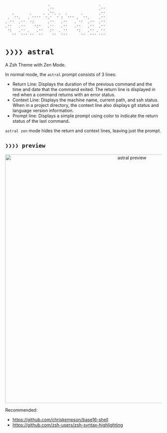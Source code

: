 ```text
                   `..                    `..
                   `..                    `..
   `..     `.... `.`. `.`. `...   `..     `..
 `..  `.. `..      `..   `..    `..  `..  `..
`..   `..   `...   `..   `..   `..   `..  `..
`..   `..     `..  `..   `..   `..   `..  `..
  `.. `...`.. `..   `.. `...     `.. `...`...
```

# `❯❯❯❯ astral`

A Zsh Theme with Zen Mode.

In normal mode, the `astral` prompt consists of 3 lines:

- Return Line: Displays the duration of the previous command and the time and date that the command exited. The return line is displayed in red when a command returns with an error status.
- Context Line: Displays the machine name, current path, and ssh status. When in a project directory, the context line also displays git status and language version information.
- Prompt line: Displays a simple prompt using color to indicate the return status of the last command.

`astral zen` mode hides the return and context lines, leaving just the prompt.

## `❯❯❯❯ preview`

<p align="center">
  <img src="https://raw.githubusercontent.com/xwmx/astral/master/astral.png" alt="astral preview" width="800">
</p>

Recommended:
- <https://github.com/chriskempson/base16-shell>
- <https://github.com/zsh-users/zsh-syntax-highlighting>
